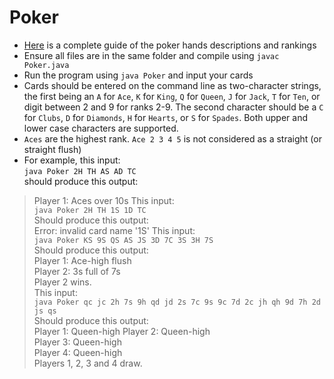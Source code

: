 # Poker
- [Here](https://en.wikipedia.org/wiki/List_of_poker_hands) is a complete guide of the poker hands descriptions and rankings
- Ensure all files are in the same folder and compile using `javac Poker.java`
- Run the program using `java Poker` and input your cards
- Cards should be entered on the command line as two-character strings, the first being an `A` for `Ace`, `K` for `King`, `Q` for `Queen`, `J` for `Jack`, `T` for `Ten`, or digit between 2 and 9 for ranks 2-9. The second character should be a `C` for `Clubs`, `D` for `Diamonds`, `H` for `Hearts`, or `S` for `Spades`. Both upper and lower case characters are supported.
- `Aces` are the highest rank. `Ace 2 3 4 5` is not considered as a straight (or straight flush)
- For example, this input:  
`java Poker 2H TH AS AD TC`  
should produce this output:  
> Player 1: Aces over 10s
This input:  
`java Poker 2H TH 1S 1D TC`  
Should produce this output:  
> Error: invalid card name '1S'
This input:  
`java Poker KS 9S QS AS JS 3D 7C 3S 3H 7S`  
Should produce this output:  
>Player 1: Ace-high flush    
Player 2: 3s full of 7s    
Player 2 wins.    
This input:  
`java Poker qc jc 2h 7s 9h qd jd 2s 7c 9s 9c 7d 2c jh qh 9d 7h 2d js qs`  
Should produce this output:  
>Player 1: Queen-high
Player 2: Queen-high  
Player 3: Queen-high  
Player 4: Queen-high  
Players 1, 2, 3 and 4 draw.  


